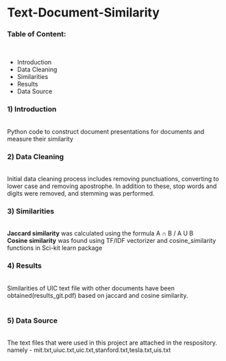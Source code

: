 # Text-Document-Similarity
<h3>Table of Content:</h3>
</br>
<ul>
  <li>Introduction</li>
  <li>Data Cleaning</li>
  <li>Similarities</li>
  <li>Results</li>
  <li>Data Source</li>
</ul>
<h3>1) Introduction</h3></br>Python code to construct document presentations for documents and measure their similarity
 </br>     
<h3>2) Data Cleaning</h3></br> 
Initial data cleaning process includes removing punctuations, converting to lower case and removing apostrophe. In addition to these, stop words and digits were removed, and stemming was performed. </br>
<h3>3) Similarities</h3></br>
<b>Jaccard similarity</b> was calculated using the formula A <span>&#8745;</span> B / A U B</br>
<b>Cosine similarity</b> was found using TF/IDF vectorizer and cosine_similarity functions in Sci-kit learn package
   </br>
<h3>4) Results</h3></br> Similarities of UIC text file with other documents have been obtained(results_git.pdf) based on jaccard and cosine similarity. </br></br>
<h3>5) Data Source</h3></br> The text files that were used in this project are attached in the respository. namely - mit.txt,uiuc.txt,uic.txt,stanford.txt,tesla.txt,uis.txt
 </p>
